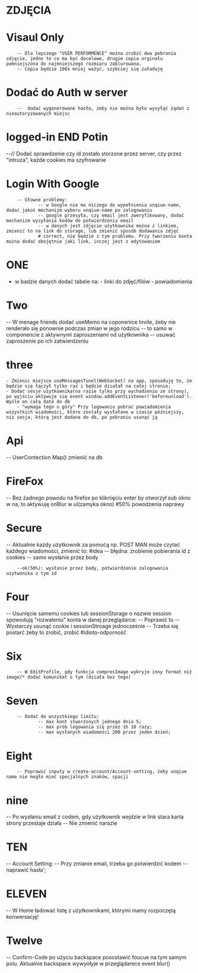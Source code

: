 # ZDJĘCIA 
# Visaul Only
        -- Dla lepszego "USER PERFORMENCE" można zrobić dwa pobrania zdjęcie, jedno te co ma być docelowe, drugie copia orginału pomniejszona do najmniejszego rozmiaru zablurowana. 
        -- Copia będzie 100x mniej ważyć, szybciej się załaduję 

# Dodać do Auth w server

        --  dodać wygenerowane hasło, żeby nie można było wysyłąć żądań z nieautoryzowanych miejsc

# logged-in END Potin 
--// Dodać sprawdzenie czy id zostało storzone przez server, czy przez "intruza", każde cookies ma szyfrowanie
# Login With Google

        -- Głowne problemy:
                -- w Google nie ma niczego do wypełnienia unqiue-name, dodać jakoś mechanizm wyboru unqiue-name po zalogowaniu
                -- google przesyła, czy email jest zweryfikowany, dodać mechanizm wysyłania kodów do potwierdzenia email
                -- w danych jest zdjęcie użytkownika można z linkiem, zmienić to na link do storage, lub zmienić sposób dodawania zdjęć
                # correct, nie będzie z tym problemu. Przy tworzeniu konta można dodać obojętnie jaki link, inczej jest z edytowaniem

# ONE
- w badzie danych dodać tabele na: - linki do zdjęć/filów - powiadomienia

# Two

-- W menage friends dodać useMemo na coponenice Invite, żeby nie renderało się ponownie podczas zmian w jego rodzicu
-- to samo w componencie z aktywnymi zaproszeniami od użytkownika
-- usuwać zaproszenie po ich zatwierdzeniu

# three

    - Zmienic miejsce useMessagesTunel(WebSocket) na app, sposoduję to, że będzie się łączył tylko raz i będzie działał na całej stronie;
    - Dodać sesje użytkownika(na razie tylko przy wychodzeniu ze strony), po wyjściu aktywuje się event window.addEventListener('beforeunload'). Wyśle on całą date do db
        - "wymaga tego u góry" Przy logowaniu pobrać powiadomienia wszystkich wiadomości, które zostały wysłałane w czasie późniejszy, niż sesja, którą jest dodana do db, po pobraniu usunąć ją

# Api

-- UserContection Map() zmienić na db

# FireFox

-- Bez żadnego powodu na firefox po kliknięciu enter by otworzył sub okno w na, to aktywuję onBlur w ul(zamyka okno) #50% powodzenia naprawy


# Secure

-- Aktualnie każdy użytkownik za pomoćą np. POST MAN może czytać każdego wiadomości, zmienić to:
#idea
-- błędna: zrobienie pobierania id z cookies
-- samo wysłanie przez body

        --ok(50%): wysłanie przez body, potwierdzenie zalogowania uzytwonika z tym id

# Four

-- Usunięcie samemu cookies lub sessionStorage o nazwie session spowoduję "rozwaleniu" konta w danej przeglądarce:
-- Poprawić to
-- Wystarczy usunąć cookie i sessionStroage jednocześnie
-- Trzeba się postarć żeby to zrobić, zrobić #idioto-odporność

# Six

        -- W EditProfile, gdy funkcja compresImage wykryje inny format niż image/* dodać komunikat o tym (działa bez tego)

# Seven 
        -- Dodać do wszystkiego limitu:
                -- max kont stworzonych jednego dnia 5;
                -- max prób logowania się przez 1h 10 razy;
                -- max wysłanych wiadomości 200 przez jeden dzień;
# Eight 
        -- Poprawić inputy w create-account/Account-setting, żeby unqiue name nie mogło mieć specjalnych znaków, spacji 

# nine 
-- Po wysłaniu email z codem, gdy użytkownik wejdzie w link stara karta strony przestaje działa
-- Nie zmienić narazie 

# TEN 
-- Account Setting:
        --  Przy zmianie email, trzeba go potwierdzić kodem
        -- naprawić hasła';


# ELEVEN 
-- W Home ładować listę z użytkownikami, którymi mamy rozpoczętą konwersację! 

# Twelve 
-- Confirm-Code  po użyciu backspace posostawić foucue na tym samym polu.
Aktualnie backspace wywyołyje w przeglądarece event blur()